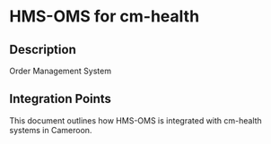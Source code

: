 # HMS-OMS for cm-health

## Description

Order Management System

## Integration Points

This document outlines how HMS-OMS is integrated with cm-health systems in Cameroon.
